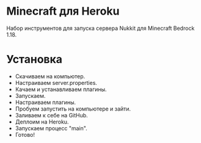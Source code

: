 # Minecraft для Heroku
Набор инструментов для запуска сервера Nukkit для Minecraft Bedrock 1.18.

# Установка
- Скачиваем на компьютер.
- Настраиваем server.properties.
- Качаем и устанавливаем плагины.
- Запускаем.
- Настраиваем плагины.
- Пробуем запустить на компьютере и зайти.
- Заливаем к себе на GitHub.
- Деплоим на Heroku.
- Запускаем процесс "main".
- Готово!
